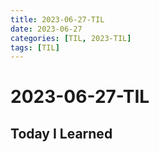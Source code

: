 ```yaml
---
title: 2023-06-27-TIL
date: 2023-06-27
categories: [TIL, 2023-TIL]
tags: [TIL]
---
```


# 2023-06-27-TIL

## Today I Learned

### 